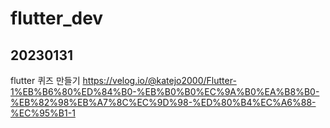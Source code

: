 # flutter_dev

## 20230131
flutter 퀴즈 만들기
https://velog.io/@katejo2000/Flutter-1%EB%B6%80%ED%84%B0-%EB%B0%B0%EC%9A%B0%EA%B8%B0-%EB%82%98%EB%A7%8C%EC%9D%98-%ED%80%B4%EC%A6%88-%EC%95%B1-1
